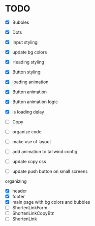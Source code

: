 # TODO

- [x] Bubbles
- [x] Dots
- [x] Input styling
- [x] update bg colors
- [x] Heading styling
- [x] Button styling

- [x] loading animation
- [x] Button animation
- [x] Button animation logic
- [x] is loading delay
- [ ] Copy

- [ ] organize code
- [ ] make use of layout
- [ ] add animation to tailwind config
- [ ] update copy css
- [ ] update push button on small screens


organizing
- [x] header
- [x] footer
- [x] main page with bg colors and bubbles
- [ ] ShortenLinkForm
- [ ] ShortenLinkCopyBtn
- [ ] ShortenLink